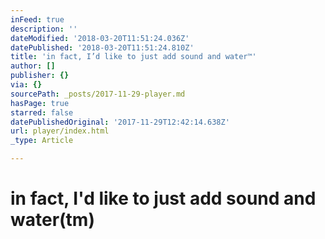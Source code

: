 ```yaml
---
inFeed: true
description: ''
dateModified: '2018-03-20T11:51:24.036Z'
datePublished: '2018-03-20T11:51:24.810Z'
title: 'in fact, I’d like to just add sound and water™'
author: []
publisher: {}
via: {}
sourcePath: _posts/2017-11-29-player.md
hasPage: true
starred: false
datePublishedOriginal: '2017-11-29T12:42:14.638Z'
url: player/index.html
_type: Article

---
```

# in fact, I'd like to just add sound and water(tm)